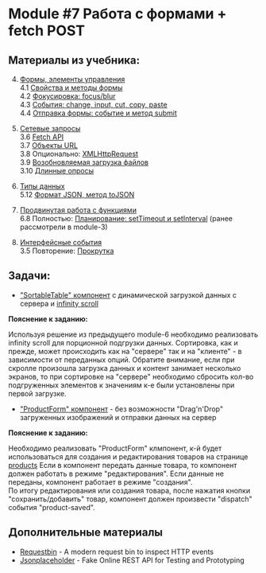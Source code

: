 # Module #7 Работа с формами + fetch POST

## Материалы из учебника:

4. [Формы, элементы управления](https://learn.javascript.ru/forms-controls)  
    4.1 [Свойства и методы формы](https://learn.javascript.ru/form-elements)  
    4.2 [Фокусировка: focus/blur](https://learn.javascript.ru/focus-blur)  
    4.3 [События: change, input, cut, copy, paste](https://learn.javascript.ru/events-change-input)  
    4.4 [Отправка формы: событие и метод submit](https://learn.javascript.ru/forms-submit)  

3. [Сетевые запросы](https://learn.javascript.ru/network)  
    3.6 [Fetch API](https://learn.javascript.ru/fetch-api)  
    3.7 [Объекты URL](https://learn.javascript.ru/url)  
    3.8 Опционально: [XMLHttpRequest](https://learn.javascript.ru/xmlhttprequest)  
    3.9 [Возобновляемая загрузка файлов](https://learn.javascript.ru/resume-upload)   
    3.10 [Длинные опросы](https://learn.javascript.ru/long-polling)  

5. [Типы данных](https://learn.javascript.ru/data-types)  
    5.12 [Формат JSON, метод toJSON](http://learn.javascript.ru/json)  

6. [Продвинутая работа с функциями](https://learn.javascript.ru/advanced-functions)    
    6.8 Полностью: [Планирование: setTimeout и setInterval](https://learn.javascript.ru/settimeout-setinterval) (ранее рассмотрели в module-3)  
    
3. [Интерфейсные события](https://learn.javascript.ru/event-details)  
    3.5 Повторение: [Прокрутка](https://learn.javascript.ru/onscroll)  
    
## Задачи: 

* ["SortableTable" компонент](https://glitch.com/edit/#!/infinity-table-iassorted-gaudy-area) с динамической загрузкой 
данных с сервера и [infinity scroll](https://en.wiktionary.org/wiki/infinite_scroll) 

**Пояснение к заданию:**

Используя решение из предыдущего module-6 необходимо реализовать infinity scroll для порционной подгрузки данных.
Сортировка, как и прежде, может происходить как на "сервере" так и на "клиенте" - в зависимости от переданных опций.
Обратите внимание, если при скролле произошла загрузка данных и контент занимает несколько экранов, то при сортировке
на "сервере" необходимо сбросить кол-во подгруженных элементов к значениям к-е были установлены при первой загрузке.

* ["ProductForm" компонент](https://glitch.com/edit/#!/product-form) - без возможности "Drag'n'Drop" загруженных изображений и отправки данных на сервер

**Пояснение к заданию:**

Необходимо реализовать "ProductForm" клмпонент, к-й будет использоваться для создания и редактирования товаров на странице
[products](http://course-js.javascript.ru/products) 
Если в компонент передать данные товара, то компонент должен работать в режиме "редактирования".
Если данные не переданы, компонент работает в режиме "создания".  
По итогу редактирования или создания товара, после нажатия кнопки "сохранить/добавить" товар, компонент должен
произвести "dispatch" события "product-saved".
    
## Дополнительные материалы

* [Requestbin](https://requestbin.com) - A modern request bin to inspect HTTP events
* [Jsonplaceholder](https://jsonplaceholder.typicode.com/) - Fake Online REST API for Testing and Prototyping

 
